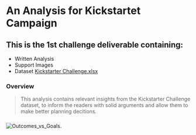 # An Analysis for Kickstartet Campaign 
 ## This is the 1st challenge deliverable containing: 
  * Written Analysis
  * Support Images 
  * Dataset [Kickstarter Challenge.xlsx](https://github.com/dpiedra86/kickstarter-analysis/blob/main/Kickstarter_Challenge.xlsx)
  
  
  ### Overview
  >This analysis contains relevant insights from the Kickstarter Challenge dataset, to inform the readers with solid arguments and allow them to make better planning decitions. 
  
  


  
  
  
  
  
  
  ###
![Outcomes_vs_Goals](https://github.com/dpiedra86/kickstarter-analysis/blob/main/Outcomes_vs_Goals.png).


